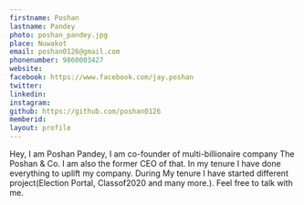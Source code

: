 ```yaml
---
firstname: Poshan 
lastname: Pandey 
photo: poshan_pandey.jpg 
place: Nuwakot 
email: poshan0126@gmail.com 
phonenumber: 9860003427 
website: 
facebook: https://www.facebook.com/jay.poshan
twitter: 
linkedin: 
instagram: 
github: https://github.com/poshan0126
memberid:
layout: profile
---
```


Hey, I am Poshan Pandey, I am co-founder of multi-billionaire company The Poshan & Co. I am also the former CEO of that. In my tenure I have done everything to uplift my company. During My tenure I have started different project(Election Portal, Classof2020 and many more.). Feel free to talk with me.

